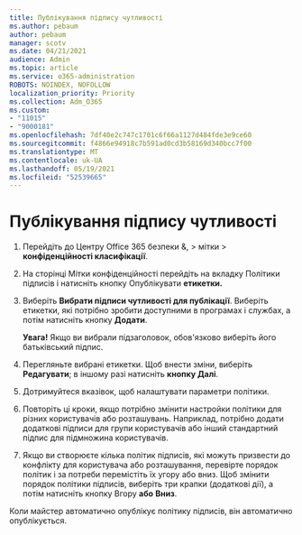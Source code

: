 ```yaml
---
title: Публікування підпису чутливості
ms.author: pebaum
author: pebaum
manager: scotv
ms.date: 04/21/2021
audience: Admin
ms.topic: article
ms.service: o365-administration
ROBOTS: NOINDEX, NOFOLLOW
localization_priority: Priority
ms.collection: Adm_O365
ms.custom:
- "11015"
- "9000181"
ms.openlocfilehash: 7df40e2c747c1701c6f66a1127d484fde3e9ce60
ms.sourcegitcommit: f4866e94918c7b591ad0cd3b58169d340bcc7f00
ms.translationtype: MT
ms.contentlocale: uk-UA
ms.lasthandoff: 05/19/2021
ms.locfileid: "52539665"
---
```

# <a name="how-to-publish-a-sensitivity-label"></a>Публікування підпису чутливості

1. Перейдіть до Центру Office 365 безпеки &, > мітки   >  **конфіденційності класифікації**.

1. На сторінці Мітки конфіденційності перейдіть на  вкладку Політики підписів і натисніть кнопку Опублікувати **етикетки.**

1. Виберіть **Вибрати підписи чутливості для публікації**. Виберіть етикетки, які потрібно зробити доступними в програмах і службах, а потім натисніть кнопку **Додати**.

    **Увага!** Якщо ви вибрали підзаголовок, обов'язково виберіть його батьківський підпис.

1. Перегляньте вибрані етикетки. Щоб внести зміни, виберіть **Редагувати**; в іншому разі натисніть **кнопку Далі**.

1. Дотримуйтеся вказівок, щоб налаштувати параметри політики.

1. Повторіть ці кроки, якщо потрібно змінити настройки політики для різних користувачів або розташувань. Наприклад, потрібно додати додаткові підписи для групи користувачів або інший стандартний підпис для підмножина користувачів.

1. Якщо ви створюєте кілька політик підписів, які можуть призвести до конфлікту для користувача або розташування, перевірте порядок політик і за потреби перемістіть їх угору або вниз. Щоб змінити порядок політики підписів, виберіть три крапки (додаткові дії), а потім натисніть кнопку Вгору **або** **Вниз**.

Коли майстер автоматично опублікує політику підписів, він автоматично опублікується.